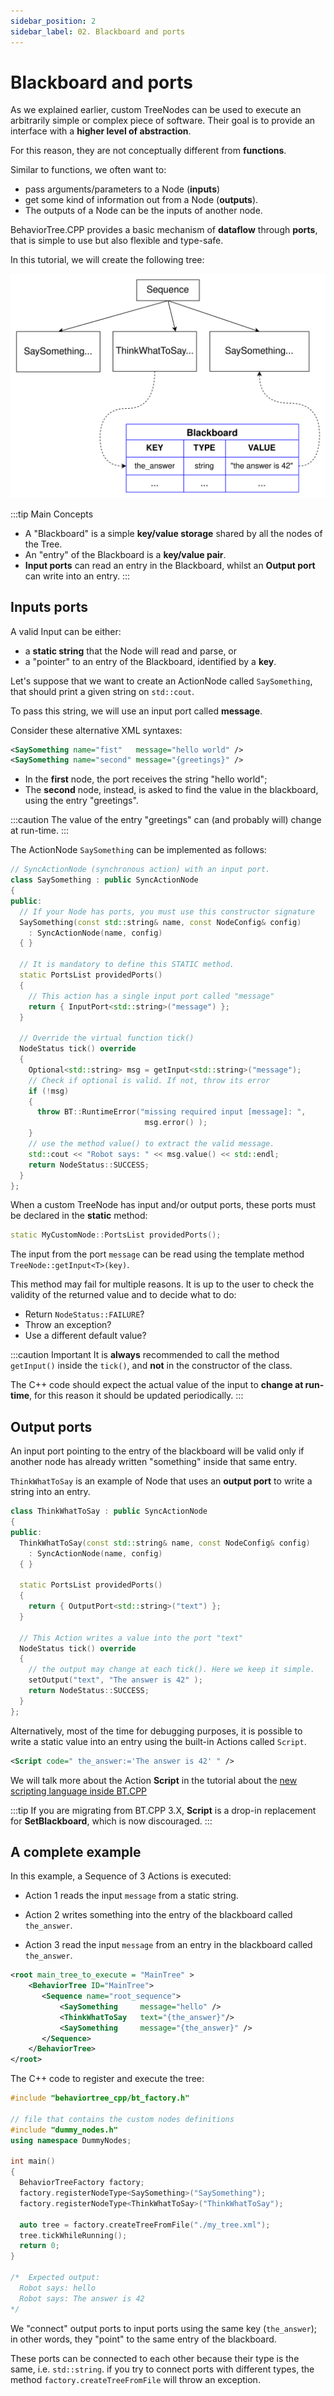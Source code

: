 ```yaml
---
sidebar_position: 2
sidebar_label: 02. Blackboard and ports
---
```


# Blackboard and ports

As we explained earlier, custom TreeNodes can be used to execute an arbitrarily
simple or complex piece of software. Their goal is to provide an interface
with a __higher level of abstraction__.

For this reason, they are not conceptually different from __functions__.

Similar to functions, we often want to:

 - pass arguments/parameters to a Node (__inputs__)
 - get some kind of information out from a Node (__outputs__).
 - The outputs of a Node can be the inputs of another node. 

BehaviorTree.CPP provides a basic mechanism of __dataflow__
through __ports__, that is simple to use but also flexible and type-safe.

In this tutorial, we will create the following tree:

![Tutorial2](images/tutorial_blackboard.svg)

:::tip Main Concepts
- A "Blackboard" is a simple __key/value storage__ shared by all the nodes
of the Tree. 
- An "entry" of the Blackboard is a __key/value pair__.
- __Input ports__ can read an entry in the Blackboard, whilst an __Output port__
can write into an entry.
:::

## Inputs ports

A valid Input can be either:

- a __static string__ that the Node will read and parse, or
- a "pointer" to an entry of the Blackboard, identified by a __key__.

Let's suppose that we want to create an ActionNode called `SaySomething`, 
that should print a given string on `std::cout`.

To pass this string, we will use an input port called __message__.

Consider these alternative XML syntaxes:

``` xml
<SaySomething name="fist"   message="hello world" />
<SaySomething name="second" message="{greetings}" />
```

- In the __first__ node, the port receives the string "hello world";
- The __second__ node, instead, is asked to find the value in the blackboard,
using the entry "greetings".

:::caution
The value of the entry "greetings" can (and probably will) change at run-time.
:::

The ActionNode `SaySomething` can be implemented as follows:

``` cpp
// SyncActionNode (synchronous action) with an input port.
class SaySomething : public SyncActionNode
{
public:
  // If your Node has ports, you must use this constructor signature 
  SaySomething(const std::string& name, const NodeConfig& config)
    : SyncActionNode(name, config)
  { }

  // It is mandatory to define this STATIC method.
  static PortsList providedPorts()
  {
    // This action has a single input port called "message"
    return { InputPort<std::string>("message") };
  }

  // Override the virtual function tick()
  NodeStatus tick() override
  {
    Optional<std::string> msg = getInput<std::string>("message");
    // Check if optional is valid. If not, throw its error
    if (!msg)
    {
      throw BT::RuntimeError("missing required input [message]: ", 
                              msg.error() );
    }
    // use the method value() to extract the valid message.
    std::cout << "Robot says: " << msg.value() << std::endl;
    return NodeStatus::SUCCESS;
  }
};
```

When a custom TreeNode has input and/or output ports, these ports must be 
declared in the __static__ method:

``` cpp
static MyCustomNode::PortsList providedPorts();
```

The input from the port `message` can be read using the template method 
`TreeNode::getInput<T>(key)`.

This method may fail for multiple reasons. It is up to the user to
check the validity of the returned value and to decide what to do:

- Return `NodeStatus::FAILURE`?
- Throw an exception?
- Use a different default value?

:::caution Important
It is __always__ recommended to call the method `getInput()` inside the 
`tick()`, and __not__ in the constructor of the class.
     
The C++ code should expect the actual value of the input
to __change at run-time__, for this reason it should be updated 
periodically. 
:::

## Output ports

An input port pointing to the entry of the blackboard will be valid only
if another node has already written "something" inside that same entry.

`ThinkWhatToSay` is an example of Node that uses an __output port__ to write a 
string into an entry.

``` cpp
class ThinkWhatToSay : public SyncActionNode
{
public:
  ThinkWhatToSay(const std::string& name, const NodeConfig& config)
    : SyncActionNode(name, config)
  { }

  static PortsList providedPorts()
  {
    return { OutputPort<std::string>("text") };
  }

  // This Action writes a value into the port "text"
  NodeStatus tick() override
  {
    // the output may change at each tick(). Here we keep it simple.
    setOutput("text", "The answer is 42" );
    return NodeStatus::SUCCESS;
  }
};
```

Alternatively, most of the time for debugging purposes, it is possible to write a
static value into an entry using the built-in Actions called `Script`.

``` xml
<Script code=" the_answer:='The answer is 42' " />
```

We will talk more about the Action __Script__ in the tutorial
about the [new scripting language inside BT.CPP](tutorial-advanced/scripting.md)

:::tip
If you are migrating from BT.CPP 3.X, __Script__ is a drop-in replacement
for __SetBlackboard__, which is now discouraged.
:::

## A complete example

In this example, a Sequence of 3 Actions is executed:

- Action 1 reads the input `message` from a static string.

- Action 2 writes something into the entry of the blackboard called `the_answer`.

- Action 3 read the input `message` from an entry in the blackboard called `the_answer`.

``` xml
<root main_tree_to_execute = "MainTree" >
    <BehaviorTree ID="MainTree">
       <Sequence name="root_sequence">
           <SaySomething     message="hello" />
           <ThinkWhatToSay   text="{the_answer}"/>
           <SaySomething     message="{the_answer}" />
       </Sequence>
    </BehaviorTree>
</root>
```

The C++ code to register and execute the tree:

``` cpp
#include "behaviortree_cpp/bt_factory.h"

// file that contains the custom nodes definitions
#include "dummy_nodes.h"
using namespace DummyNodes;

int main()
{  
  BehaviorTreeFactory factory;
  factory.registerNodeType<SaySomething>("SaySomething");
  factory.registerNodeType<ThinkWhatToSay>("ThinkWhatToSay");

  auto tree = factory.createTreeFromFile("./my_tree.xml");
  tree.tickWhileRunning();
  return 0;
}

/*  Expected output:
  Robot says: hello
  Robot says: The answer is 42
*/
```

We "connect" output ports to input ports using the same key (`the_answer`);
in other words, they "point" to the same entry of the blackboard.

These ports can be connected to each other because their type is the same,
i.e. `std::string`. if you try to connect ports with different types, 
the method `factory.createTreeFromFile` will throw an exception.



